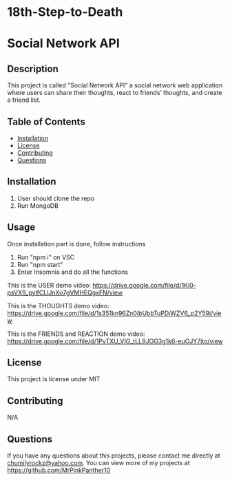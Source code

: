 # 18th-Step-to-Death

# Social Network API

## Description 
This project is called "Social Network API" a social network web application where users can share their thoughts, react to friends’ thoughts, and create a friend list.

## Table of Contents
* [Installation](#installation)
* [License](#license)
* [Contributing](#contributing)
* [Questions](#questions)
    
## Installation 
1. User should clone the repo
2. Run MongoDB

## Usage 
Once installation part is done, follow instructions
1. Run "npm i" on VSC
2. Run "npm start"
3. Enter Insomnia and do all the functions


This is the USER demo video:
https://drive.google.com/file/d/1Kj0-psVX9_pylfCLlJnXo7gVMHEQgxFN/view

This is the THOUGHTS demo video:
https://drive.google.com/file/d/1s351kn96Zn0ibUbbTuPDjWZV6_p2Y59j/view

This is the FRIENDS and REACTION demo video:
https://drive.google.com/file/d/1PvTXU_VIG_tLL9JOG3g1k6-euOJY7jto/view



## License 
This project is license under MIT

## Contributing 
N/A
    
## Questions
If you have any questions about this projects, please contact me directly at chumilyrockz@yahoo.com. You can view more of my projects at https://github.com/MrPinkPanther10
